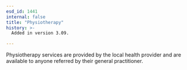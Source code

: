 ```yaml
---
esd_id: 1441
internal: false
title: "Physiotherapy"
history: >-
  Added in version 3.09.

---
```


Physiotherapy services are provided by the local health provider and are available to anyone referred by their general practitioner.

